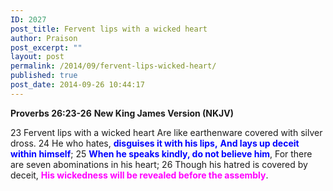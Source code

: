 ```yaml
---
ID: 2027
post_title: Fervent lips with a wicked heart
author: Praison
post_excerpt: ""
layout: post
permalink: /2014/09/fervent-lips-wicked-heart/
published: true
post_date: 2014-09-26 10:44:17
---
```

<strong>Proverbs 26:23-26</strong>
<strong> New King James Version (NKJV)</strong>

23 Fervent lips with a wicked heart
Are like earthenware covered with silver dross.
24 He who hates, <span style="color: #0000ff;"><strong>disguises it with his lips,</strong></span>
<span style="color: #0000ff;"><strong> And lays up deceit within himself</strong></span>;
25 <span style="color: #0000ff;"><strong>When he speaks kindly, do not believe him</strong></span>,
For there are seven abominations in his heart;
26 Though his hatred is covered by deceit,
<span style="color: #ff00ff;"><strong>His wickedness will be revealed before the assembly</strong></span>.